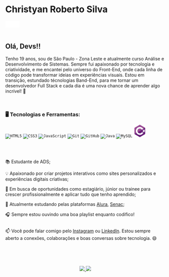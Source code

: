 

<div style="display:inline-block">

  <h1 align="left">Christyan Roberto Silva</h1>

  <a href="https://www.instagram.com/____christyan/" target="_blank"><img align="left" alt="Instagram" width="22px" src="https://github.com/Aakarsh-B/trying-repos/blob/master/insta.svg" /></a>
  <a href="https://www.linkedin.com/in/christyan-roberto-53951b266/" target="_blank"><img align="left" alt="LinkedIn" width="22px" src="https://github.com/Aakarsh-B/trying-repos/blob/master/linkedin.svg" /></a>

</div>

</br>
</br>

## Olá, Devs!!

Tenho 19 anos, sou de São Paulo - Zona Leste e atualmente curso Análise e Desenvolvimento de Sistemas. Sempre fui apaixonado por tecnologia e criatividade, e me encantei pelo universo do Front-End, onde cada linha de código pode transformar ideias em experiências visuais. Estou em transição, estundado técnologias Band-End, para me tornar um desenvolvedor Full Stack e cada dia é uma nova chance de aprender algo incrível! 🚀

</br>

### 🖥️ Tecnologias e Ferramentas:
<code><img width="40px" src="https://cdn.jsdelivr.net/gh/devicons/devicon/icons/html5/html5-original-wordmark.svg" title="HTML5"/></code>
<code><img width="40px" src="https://cdn.jsdelivr.net/gh/devicons/devicon/icons/css3/css3-original-wordmark.svg" title="CSS3"/></code>
<code><img width="40px" src="https://cdn.jsdelivr.net/gh/devicons/devicon/icons/javascript/javascript-original.svg" title="JavaScript"/></code>
<code><img width="40px" src="https://cdn.jsdelivr.net/gh/devicons/devicon/icons/git/git-original.svg" title="Git"/></code>
<code><img width="40px" src="https://cdn.jsdelivr.net/gh/devicons/devicon/icons/github/github-original.svg" title="GitHub"/></code>
<code><img width="40px" src="https://cdn.jsdelivr.net/gh/devicons/devicon/icons/java/java-original.svg" title="Java"/></code>
<code><img width="40px" src="https://cdn.jsdelivr.net/gh/devicons/devicon/icons/mysql/mysql-original.svg" title="MySQL"/></code>
<code><img width="40px" src="https://github.com/devicons/devicon/blob/v2.16.0/icons/csharp/csharp-original.svg" title="C#"/></code>

</br>
</br>

<div style="display:inline-block">
  <p align="left">📚 Estudante de ADS;</p>
  <p align="left">💡 Apaixonado por criar projetos interativos como sites personalizados e experiências digitais criativas;</p>
  <p align="left">🎯 Em busca de oportunidades como estagiário, júnior ou trainee para crescer profissionalmente e aplicar tudo que tenho aprendido;</p>
  <p align="left">🧠 Atualmente estudando pelas plataformas <a href="https://www.alura.com.br/">Alura</a>, <a href="https://www.sp.senac.br/">Senac</a>; 
  <p align="left">🎧 Sempre estou ouvindo uma boa playlist enquanto codifico!</p>
</div>

</br>

📫 Você pode falar comigo pelo [Instagram](https://www.instagram.com/____christyan/) ou [LinkedIn](https://www.linkedin.com/in/christyan-roberto-53951b266/). Estou sempre aberto a conexões, colaborações e boas conversas sobre tecnologia. 😄

</br>
</br>
</br>

<p align="center">
  <a href="https://github.com/christyanroberto">
    <img height="175em" src="https://github-readme-stats-eight-theta.vercel.app/api?username=christyan2311&show_icons=true&theme=algolia&include_all_commits=true&count_private=true"/>
    <img height="180em" src="https://github-readme-stats-eight-theta.vercel.app/api/top-langs/?username=christyan2311&layout=compact&langs_count=8&theme=algolia"/>
  </a>
</p>


